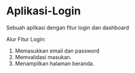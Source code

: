 # Aplikasi-Login
Sebuah aplikasi dengan fitur login dan dashboard

Alur Fitur Login:
1. Memasukkan email dan password
2. Memvalidasi masukan.
3. Menampilkan halaman beranda.
